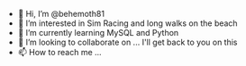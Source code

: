 - 👋 Hi, I’m @behemoth81
- 👀 I’m interested in Sim Racing and long walks on the beach
- 🌱 I’m currently learning MySQL and Python
- 💞️ I’m looking to collaborate on ... I'll get back to you on this
- 📫 How to reach me ...

<!---
behemoth81/behemoth81 is a ✨ special ✨ repository because its `README.md` (this file) appears on your GitHub profile.
You can click the Preview link to take a look at your changes.
--->
